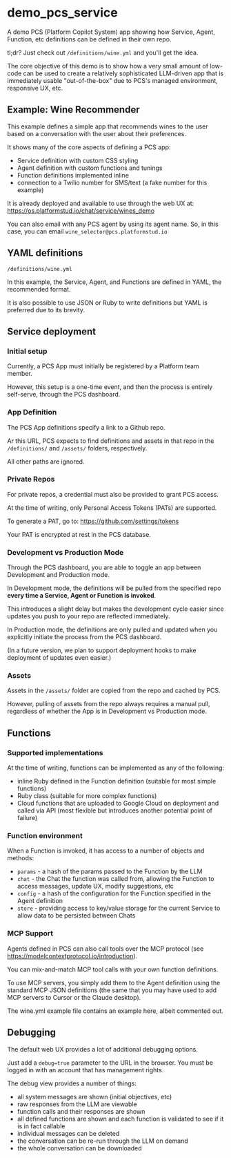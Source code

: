 # demo_pcs_service
A demo PCS (Platform Copilot System) app showing how Service, Agent, Function, etc definitions can be defined in their own repo.

tl;dr? Just check out `/definitions/wine.yml` and you'll get the idea.

The core objective of this demo is to show how a very small amount of low-code can be used to create a relatively sophisticated LLM-driven app that is immediately usable "out-of-the-box" due to PCS's managed environment, responsive UX, etc.

## Example: Wine Recommender
This example defines a simple app that recommends wines to the user based on a conversation with the user about their preferences.

It shows many of the core aspects of defining a PCS app:

- Service definition with custom CSS styling
- Agent definition with custom functions and tunings
- Function definitions implemented inline
- connection to a Twilio number for SMS/text (a fake number for this example)

It is already deployed and available to use through the web UX at:
https://os.platformstud.io/chat/service/wines_demo

You can also email with any PCS agent by using its agent name.
So, in this case, you can email `wine_selector@pcs.platformstud.io`

## YAML definitions
`/definitions/wine.yml`

In this example, the Service, Agent, and Functions are defined in YAML, the recommended format.

It is also possible to use JSON or Ruby to write definitions but YAML is preferred due to its brevity.

## Service deployment
### Initial setup
Currently, a PCS App must initially be registered by a Platform team member.

However, this setup is a one-time event, and then the process is entirely self-serve, through the PCS dashboard.

### App Definition
The PCS App definitions specify a link to a Github repo.

Ar this URL, PCS expects to find definitions and assets in that repo in the `/definitions/` and `/assets/` folders, respectively.

All other paths are ignored.

### Private Repos
For private repos, a credential must also be provided to grant PCS access.

At the time of writing, only Personal Access Tokens (PATs) are supported.

To generate a PAT, go to:
https://github.com/settings/tokens

Your PAT is encrypted at rest in the PCS database.

### Development vs Production Mode
Through the PCS dashboard, you are able to toggle an app between Development and Production mode.

In Development mode, the definitions will be pulled from the specified repo __every time a Service, Agent or Function is invoked__.

This introduces a slight delay but makes the development cycle easier since updates you push to your repo are reflected immediately.

In Production mode, the definitions are only pulled and updated when you explicitly initiate the process from the PCS dashboard.

(In a future version, we plan to support deployment hooks to make deployment of updates even easier.)

### Assets
Assets in the `/assets/` folder are copied from the repo and cached by PCS.

However, pulling of assets from the repo always requires a manual pull, regardless of whether the App is in Development vs Production mode.

## Functions

### Supported implementations
At the time of writing, functions can be implemented as any of the following:

- inline Ruby defined in the Function definition (suitable for most simple functions)
- Ruby class (suitable for more complex functions)
- Cloud functions that are uploaded to Google Cloud on deployment and called via API (most flexible but introduces another potential point of failure)

### Function environment
When a Function is invoked, it has access to a number of objects and methods:

- `params` - a hash of the params passed to the Function by the LLM
- `chat` - the Chat the function was called from, allowing the Function to access messages, update UX, modify suggestions, etc
- `config` - a hash of the configuration for the Function specified in the Agent definition
- `store` - providing access to key/value storage for the current Service to allow data to be persisted between Chats

### MCP Support
Agents defined in PCS can also call tools over the MCP protocol (see https://modelcontextprotocol.io/introduction).

You can mix-and-match MCP tool calls with your own function definitions.

To use MCP servers, you simply add them to the Agent definition using the standard MCP JSON definitions (the same that you may have used to add MCP servers to Cursor or the Claude desktop).

The wine.yml example file contains an example here, albeit commented out.

## Debugging
The default web UX provides a lot of additional debugging options.

Just add a `debug=true` parameter to the URL in the browser. You must be logged in with an account that has management rights.

The debug view provides a number of things:

- all system messages are shown (initial objectives, etc)
- raw responses from the LLM are viewable
- function calls and their responses are shown
- all defined functions are shown and each function is validated to see if it is in fact callable
- individual messages can be deleted
- the conversation can be re-run through the LLM on demand
- the whole conversation can be downloaded

